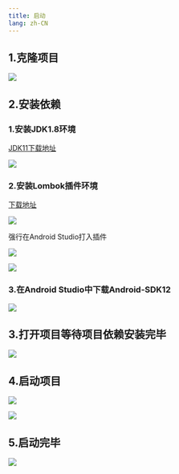 ```yaml
---
title: 启动
lang: zh-CN
---
```


## 1.克隆项目

![](/images/android/quickStart1.png)

## 2.安装依赖

### 1.安装JDK1.8环境

[JDK11下载地址](https://www.oracle.com/java/technologies/javase/jdk11-archive-downloads.html)

![](/images/android/quickStart2.png)

### 2.安装Lombok插件环境

[下载地址](https://github.com/mplushnikov/lombok-intellij-plugin/releases/tag/releasebuild_0.34.1-2018.1)

![](/images/android/quickStart3.png)

强行在Android Studio打入插件

![](/images/android/quickStart4.png)

![](/images/android/quickStart5.png)

### 3.在Android Studio中下载Android-SDK12

![](/images/android/quickStart6.png)

## 3.打开项目等待项目依赖安装完毕

![](/images/android/quickStart7.png)

## 4.启动项目

![](/images/android/quickStart8.png)

![](/images/android/quickStart9.png)

## 5.启动完毕

![](/images/android/quickStart10.png)
